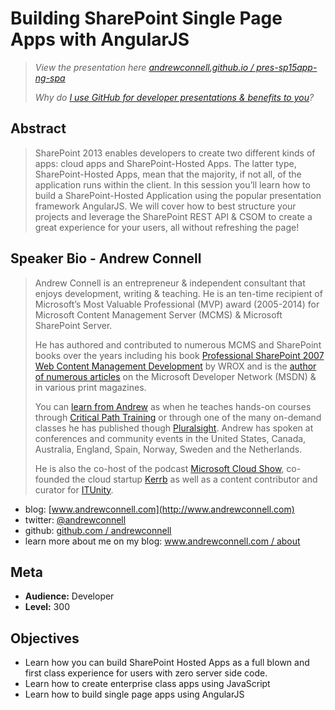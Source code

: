 Building SharePoint Single Page Apps with AngularJS
===================================================
> *View the presentation here [andrewconnell.github.io / pres-sp15app-ng-spa](http://andrewconnell.github.io/pres-sp15app-ng-spa)*
>>
>*Why do [I use GitHub for developer presentations & benefits to you](http://www.andrewconnell.com/blog/using-github-for-developer-presentations)?*



Abstract
--------
> SharePoint 2013 enables developers to create two different kinds of apps: cloud apps and SharePoint-Hosted Apps. The latter type, SharePoint-Hosted Apps, mean that the majority, if not all, of the application runs within the client. In this session you’ll learn how to build a SharePoint-Hosted Application using the popular presentation framework AngularJS. We will cover how to best structure your projects and leverage the SharePoint REST API & CSOM to create a great experience for your users, all without refreshing the page!

Speaker Bio - Andrew Connell
----------------------------
> Andrew Connell is an entrepreneur & independent consultant that enjoys development, writing & teaching. He is an ten-time recipient of Microsoft’s Most Valuable Professional (MVP) award (2005-2014) for Microsoft Content Management Server (MCMS) & Microsoft SharePoint Server. 
> 
> He has authored and contributed to numerous MCMS and SharePoint books over the years including his book [Professional SharePoint 2007 Web Content Management Development](http://www.amazon.com/dp/0470224754/ref=as_sl_pd_tf_lc?tag=andrewconnell-20&camp=14573&creative=327641&linkCode=as1&creativeASIN=0470224754&adid=1RY1Z0YYV6Z5DZGQ51WV&&ref-refURL=http%3A%2F%2Fwww.andrewconnell.com%2FPublications-SharePoint-2007) by WROX and is the [author of numerous articles](http://www.andrewconnell.com/Publications) on the Microsoft Developer Network (MSDN) & in various print magazines. 
> 
> You can [learn from Andrew](http://www.andrewconnell.com/Training) as when he teaches hands-on courses through [Critical Path Training](http://www.CriticalPathTraining.com) or through one of the many on-demand classes he has published though [Pluralsight](http://pluralsight.com/training/Authors/Details/andrew-connell). Andrew has spoken at conferences and community events in the United States, Canada, Australia, England, Spain, Norway, Sweden and the Netherlands. 
> 
> He is also the co-host of the podcast [Microsoft Cloud Show](www.MicrosoftCloudShow.com), co-founded the cloud startup [Kerrb](http://www.kerrb.com) as well as a content contributor and curator for [ITUnity](http://wwww.itunity.com).
- blog: [www.andrewconnell.com](http://www.andrewconnell.com)
- twitter: [@andrewconnell](http://www.twitter.com/andrewconnell)
- github: [github.com / andrewconnell](http://github.com/andrewconnell)
- learn more about me on my blog: [www.andrewconnell.com / about](http://www.andrewconnell.com/About)

Meta
----
- **Audience:** Developer
- **Level:** 300

Objectives
----------
- Learn how you can build SharePoint Hosted Apps as a full blown and first class experience for users with zero server side code.
- Learn how to create enterprise class apps using JavaScript
- Learn how to build single page apps using AngularJS
